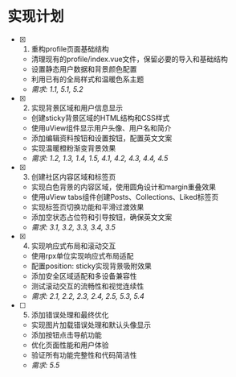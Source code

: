 # 实现计划

- [x] 1. 重构profile页面基础结构





  - 清理现有的profile/index.vue文件，保留必要的导入和基础结构
  - 设置静态用户数据和背景颜色配置
  - 利用已有的全局样式和温暖色系主题
  - _需求: 1.1, 5.1, 5.2_

- [x] 2. 实现背景区域和用户信息显示





  - 创建sticky背景区域的HTML结构和CSS样式
  - 使用uView组件显示用户头像、用户名和简介
  - 添加编辑资料按钮和设置按钮，配置英文文案
  - 实现温暖橙粉渐变背景效果
  - _需求: 1.2, 1.3, 1.4, 1.5, 4.1, 4.2, 4.3, 4.4, 4.5_

- [x] 3. 创建社区内容区域和标签页





  - 实现白色背景的内容区域，使用圆角设计和margin重叠效果
  - 使用uView tabs组件创建Posts、Collections、Liked标签页
  - 实现标签页切换功能和平滑过渡效果
  - 添加空状态占位符和引导按钮，确保英文文案
  - _需求: 3.1, 3.2, 3.3, 3.4, 3.5_

- [x] 4. 实现响应式布局和滚动交互





  - 使用rpx单位实现响应式布局适配
  - 配置position: sticky实现背景吸附效果
  - 添加安全区域适配和多设备兼容性
  - 测试滚动交互的流畅性和视觉连续性
  - _需求: 2.1, 2.2, 2.3, 2.4, 2.5, 5.3, 5.4_

- [ ] 5. 添加错误处理和最终优化




  - 实现图片加载错误处理和默认头像显示
  - 添加按钮点击导航功能
  - 优化页面性能和用户体验
  - 验证所有功能完整性和代码简洁性
  - _需求: 5.5_